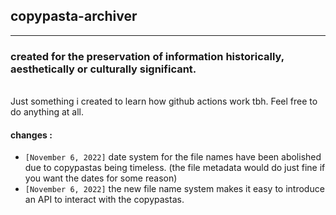 ## copypasta-archiver

---

### created for the preservation of information historically, aesthetically or culturally significant.

<br>
Just something i created to learn how github actions work tbh. Feel free to do anything at all.
<br>

#### changes : 
+ `[November 6, 2022]` date system for the file names have been abolished due to copypastas being timeless. (the file metadata would do just fine if you want the dates for some reason)
+ `[November 6, 2022]` the new file name system makes it easy to introduce an API to interact with the copypastas. 
